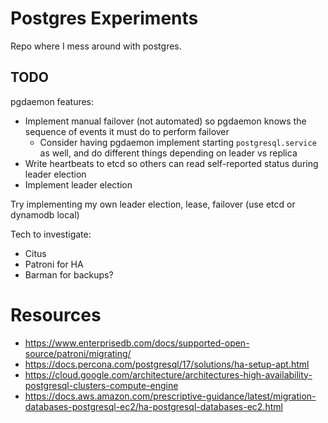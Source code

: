 # Postgres Experiments

Repo where I mess around with postgres.

## TODO

pgdaemon features:
- Implement manual failover (not automated) so pgdaemon knows the sequence of events it must do to perform failover
  - Consider having pgdaemon implement starting `postgresql.service` as well, and do different things depending on leader vs replica
- Write heartbeats to etcd so others can read self-reported status during leader election
- Implement leader election

Try implementing my own leader election, lease, failover (use etcd or dynamodb local)

Tech to investigate:
- Citus
- Patroni for HA
- Barman for backups?

# Resources

- https://www.enterprisedb.com/docs/supported-open-source/patroni/migrating/
- https://docs.percona.com/postgresql/17/solutions/ha-setup-apt.html
- https://cloud.google.com/architecture/architectures-high-availability-postgresql-clusters-compute-engine
- https://docs.aws.amazon.com/prescriptive-guidance/latest/migration-databases-postgresql-ec2/ha-postgresql-databases-ec2.html
